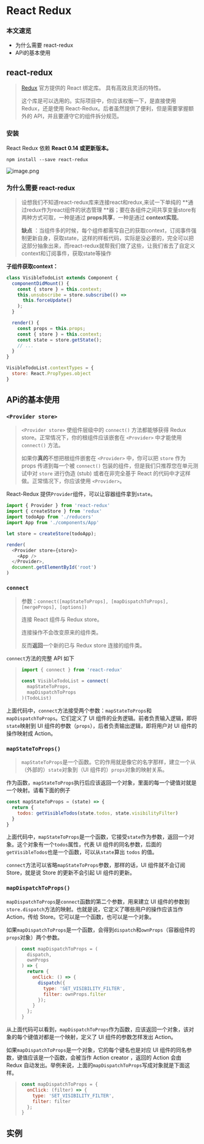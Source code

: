 # React Redux

### 本文速览

- 为什么需要 react-redux
- APi的基本使用



## react-redux 

> [Redux](https://github.com/reactjs/redux) 官方提供的 React 绑定库。 具有高效且灵活的特性。
>
> 这个库是可以选用的。实际项目中，你应该权衡一下，是直接使用 Redux，还是使用 React-Redux。后者虽然提供了便利，但是需要掌握额外的 API，并且要遵守它的组件拆分规范。



### 安装

React Redux 依赖 **React 0.14 或更新版本。**

```shell
npm install --save react-redux
```



![image.png](https://i.loli.net/2021/08/10/AJVxFqHwkdLDgil.png)



### 为什么需要 react-redux

> 设想我们不知道react-redux库来连接react和redux,来试一下单纯的 **通过redux作为react组件的状态管理 **器；要在各组件之间共享变量store有两种方式可取，一种是通过 **props共享**，一种是通过 **context实现**。
>
> **缺点** ：当组件多的时候，每个组件都需写自己的获取context，订阅事件强制更新自身，获取state，这样的样板代码，实际是没必要的，完全可以把这部分抽象出来，而react-redux就帮我们做了这些，让我们省去了自定义context和订阅事件，获取state等操作

**子组件获取context：**

```js
class VisibleTodoList extends Component {
  componentDidMount() {
    const { store } = this.context;
    this.unsubscribe = store.subscribe(() =>
      this.forceUpdate()
    );
  }

  render() {
    const props = this.props;
    const { store } = this.context;
    const state = store.getState();
    // ...
  }
}

VisibleTodoList.contextTypes = {
  store: React.PropTypes.object
}
```



## APi的基本使用

### `<Provider store>`

> `<Provider store>` 使组件层级中的 `connect()` 方法都能够获得 Redux store。正常情况下，你的根组件应该嵌套在 `<Provider>` 中才能使用 `connect()` 方法。
>
> 如果你**真的**不想把根组件嵌套在 `<Provider>` 中，你可以把 `store` 作为 props 传递到每一个被 `connect()` 包装的组件，但是我们只推荐您在单元测试中对 `store` 进行伪造 (stub) 或者在非完全基于 React 的代码中才这样做。正常情况下，你应该使用 `<Provider>`。

React-Redux 提供`Provider`组件，可以让容器组件拿到`state`。

```js
import { Provider } from 'react-redux'
import { createStore } from 'redux'
import todoApp from './reducers'
import App from './components/App'

let store = createStore(todoApp);

render(
  <Provider store={store}>
    <App />
  </Provider>,
  document.getElementById('root')
)
```



### `connect`

> 参数：`connect([mapStateToProps], [mapDispatchToProps], [mergeProps], [options])`
>
> 连接 React 组件与 Redux store。
>
> 连接操作不会改变原来的组件类。
>
> 反而**返回**一个新的已与 Redux store 连接的组件类。

`connect`方法的完整 API 如下

> ```javascript
> import { connect } from 'react-redux'
> 
> const VisibleTodoList = connect(
>   mapStateToProps,
>   mapDispatchToProps
> )(TodoList)
> ```

上面代码中，`connect`方法接受两个参数：`mapStateToProps`和`mapDispatchToProps`。它们定义了 UI 组件的业务逻辑。前者负责输入逻辑，即将`state`映射到 UI 组件的参数（`props`），后者负责输出逻辑，即将用户对 UI 组件的操作映射成 Action。



### `mapStateToProps()`

> `mapStateToProps`是一个函数。它的作用就是像它的名字那样，建立一个从（外部的）`state`对象到（UI 组件的）`props`对象的映射关系。

作为函数，`mapStateToProps`执行后应该返回一个对象，里面的每一个键值对就是一个映射。请看下面的例子

~~~js
const mapStateToProps = (state) => {
  return {
    todos: getVisibleTodos(state.todos, state.visibilityFilter)
  }
}
~~~

上面代码中，`mapStateToProps`是一个函数，它接受`state`作为参数，返回一个对象。这个对象有一个`todos`属性，代表 UI 组件的同名参数，后面的`getVisibleTodos`也是一个函数，可以从`state`算出 `todos` 的值。

`connect`方法可以省略`mapStateToProps`参数，那样的话，UI 组件就不会订阅Store，就是说 Store 的更新不会引起 UI 组件的更新。





### `mapDispatchToProps()`

`mapDispatchToProps`是`connect`函数的第二个参数，用来建立 UI 组件的参数到`store.dispatch`方法的映射。也就是说，它定义了哪些用户的操作应该当作 Action，传给 Store。它可以是一个函数，也可以是一个对象。

如果`mapDispatchToProps`是一个函数，会得到`dispatch`和`ownProps`（容器组件的`props`对象）两个参数。

> ```javascript
> const mapDispatchToProps = (
>   dispatch,
>   ownProps
> ) => {
>   return {
>     onClick: () => {
>       dispatch({
>         type: 'SET_VISIBILITY_FILTER',
>         filter: ownProps.filter
>       });
>     }
>   };
> }
> ```

从上面代码可以看到，`mapDispatchToProps`作为函数，应该返回一个对象，该对象的每个键值对都是一个映射，定义了 UI 组件的参数怎样发出 Action。

如果`mapDispatchToProps`是一个对象，它的每个键名也是对应 UI 组件的同名参数，键值应该是一个函数，会被当作 Action creator ，返回的 Action 会由 Redux 自动发出。举例来说，上面的`mapDispatchToProps`写成对象就是下面这样。

> ```javascript
> const mapDispatchToProps = {
>   onClick: (filter) => {
>     type: 'SET_VISIBILITY_FILTER',
>     filter: filter
>   };
> }
> ```



## 实例